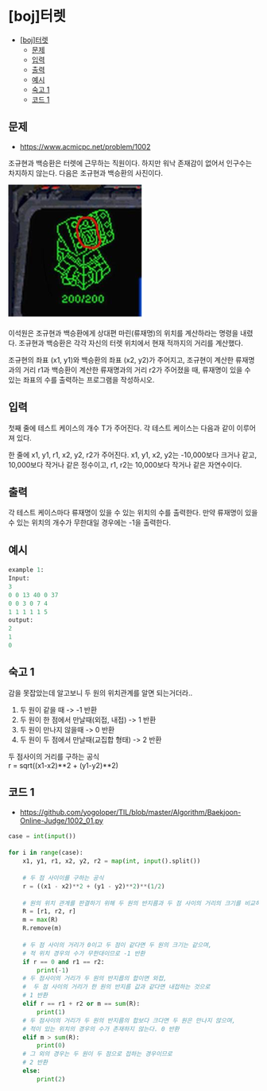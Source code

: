 # [boj]터렛

<!-- TOC -->

- [[boj]터렛](#boj%ED%84%B0%EB%A0%9B)
  - [문제](#%EB%AC%B8%EC%A0%9C)
  - [입력](#%EC%9E%85%EB%A0%A5)
  - [출력](#%EC%B6%9C%EB%A0%A5)
  - [예시](#%EC%98%88%EC%8B%9C)
  - [숙고 1](#%EC%88%99%EA%B3%A0-1)
  - [코드 1](#%EC%BD%94%EB%93%9C-1)

<!-- /TOC -->

## 문제

- https://www.acmicpc.net/problem/1002

조규현과 백승환은 터렛에 근무하는 직원이다. 하지만 워낙 존재감이 없어서 인구수는 차지하지 않는다. 다음은 조규현과 백승환의 사진이다.

![](./images/1002_01.jpeg)

이석원은 조규현과 백승환에게 상대편 마린(류재명)의 위치를 계산하라는 명령을 내렸다. 조규현과 백승환은 각각 자신의 터렛 위치에서 현재 적까지의 거리를 계산했다.

조규현의 좌표 (x1, y1)와 백승환의 좌표 (x2, y2)가 주어지고, 조규현이 계산한 류재명과의 거리 r1과 백승환이 계산한 류재명과의 거리 r2가 주어졌을 때, 류재명이 있을 수 있는 좌표의 수를 출력하는 프로그램을 작성하시오.

## 입력


첫째 줄에 테스트 케이스의 개수 T가 주어진다. 각 테스트 케이스는 다음과 같이 이루어져 있다.

한 줄에 x1, y1, r1, x2, y2, r2가 주어진다. x1, y1, x2, y2는 -10,000보다 크거나 같고, 10,000보다 작거나 같은 정수이고, r1, r2는 10,000보다 작거나 같은 자연수이다.

## 출력

각 테스트 케이스마다 류재명이 있을 수 있는 위치의 수를 출력한다. 만약 류재명이 있을 수 있는 위치의 개수가 무한대일 경우에는 -1을 출력한다.

## 예시

```python
example 1:
Input:
3
0 0 13 40 0 37
0 0 3 0 7 4
1 1 1 1 1 5
output:
2
1
0
```

## 숙고 1
감을 못잡았는데 알고보니 두 원의 위치관계를 알면 되는거더라..  
1. 두 원이 같을 때 -> -1 반환  
2. 두 원이 한 점에서 만날때(외접, 내접) -> 1 반환  
3. 두 원이 만나지 않을때 -> 0 반환  
4. 두 원이 두 점에서 만날때(교집합 형태) -> 2 반환   

두 점사이의 거리를 구하는 공식  
r = sqrt((x1-x2)**2 + (y1-y2)**2)  

## 코드 1
- https://github.com/yogoloper/TIL/blob/master/Algorithm/Baekjoon-Online-Judge/1002_01.py

```python
case = int(input())

for i in range(case):
    x1, y1, r1, x2, y2, r2 = map(int, input().split())

    # 두 점 사이이를 구하는 공식
    r = ((x1 - x2)**2 + (y1 - y2)**2)**(1/2)
    
    # 원의 위치 관계를 판결하기 위해 두 원의 반지름과 두 점 사이의 거리의 크기를 비교하여 제일 큰 값을 제거한다.
    R = [r1, r2, r]
    m = max(R)
    R.remove(m)
    
    # 두 점 사이의 거리가 0이고 두 점이 같다면 두 원의 크기는 같으며,
    # 적 위치 경우의 수가 무한대이므로 -1 반환
    if r == 0 and r1 == r2:
        print(-1)
    # 두 점사이의 거리가 두 원의 반지릅의 합이면 외접,
    #  두 점 사이의 거리가 한 원의 반지름 값과 같다면 내접하는 것으로
    # 1 반환
    elif r == r1 + r2 or m == sum(R):
        print(1)
    # 두 점사이의 거리가 두 원의 반지름의 합보다 크다면 두 원은 만나지 않으며,
    # 적이 있는 위치의 경우의 수가 존재하지 않는다. 0 반환
    elif m > sum(R):
        print(0)
    # 그 외의 경우는 두 원이 두 점으로 접하는 경우이므로
    # 2 반환 
    else:
        print(2)

```
